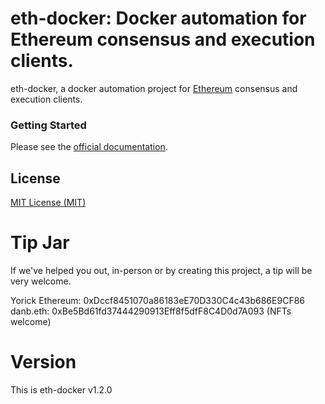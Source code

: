 # eth-docker: Docker automation for Ethereum consensus and execution clients.

eth-docker, a docker automation project for [Ethereum](https://ethereum.org/en/eth2/) consensus and execution clients. 

### Getting Started

Please see the [official documentation](https://eth-docker.net). 

## License

[MIT License (MIT)](https://github.com/eth2-educators/eth-docker/blob/master/LICENSE)

# Tip Jar

If we've helped you out, in-person or by creating this project, a tip will be very welcome.

Yorick Ethereum: 0xDccf8451070a86183eE70D330C4c43b686E9CF86  
danb.eth: 0xBe5Bd61fd37444290913Eff8f5dfF8C4D0d7A093 (NFTs welcome)

# Version

This is eth-docker v1.2.0
